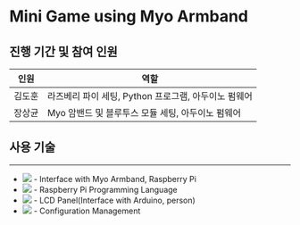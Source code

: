 # Mini Game using Myo Armband

## 진행 기간 및 참여 인원
|인원|역할|
|---|---|
|김도훈|라즈베리 파이 세팅, Python 프로그램, 아두이노 펌웨어|
|장상균|Myo 암밴드 및 블루투스 모듈 세팅, 아두이노 펌웨어|

## 사용 기술
---
+ <img src="https://img.shields.io/badge/Arduino-00979D?style=flat-square&logo=Arduino&logoColor=white"/> - Interface with Myo Armband, Raspberry Pi
+ <img src ="https://img.shields.io/badge/Python-3776AB?style=flat-square&logo=Python&logoColor=white"/> - Raspberry Pi Programming Language
+ <img src="https://img.shields.io/badge/Raspberry Pi-A22846?style=flat-square&logo=Raspberry Pi&logoColor=white"/> - LCD Panel(Interface with Arduino, person)
+ <img src="https://img.shields.io/badge/GitHub-181717?style=flat-square&logo=GitHub&logoColor=white"/> - Configuration Management
